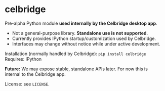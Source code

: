 # celbridge

Pre-alpha Python module **used internally by the Celbridge desktop app**.

- Not a general-purpose library. **Standalone use is not supported**.
- Currently provides IPython startup/customization used by Celbridge.
- Interfaces may change without notice while under active development.

Installation (normally handled by Celbridge): `pip install celbridge`  
Requires: IPython

**Future:** We may expose stable, standalone APIs later. For now this is internal to the Celbridge app.

License: see `LICENSE`.
